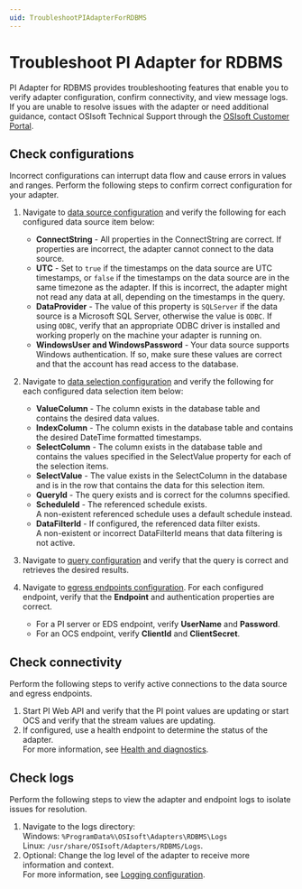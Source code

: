 ```yaml
---
uid: TroubleshootPIAdapterForRDBMS
---
```


# Troubleshoot PI Adapter for RDBMS

PI Adapter for RDBMS provides troubleshooting features that enable you to verify adapter configuration, confirm connectivity, and view message logs. If you are unable to resolve issues with the adapter or need additional guidance, contact OSIsoft Technical Support through the [OSIsoft Customer Portal](https://my.osisoft.com/).

## Check configurations

Incorrect configurations can interrupt data flow and cause errors in values and ranges. Perform the following steps to confirm correct configuration for your adapter.

1. Navigate to [data source configuration](xref:PIAdapterForRDBMSDataSourceConfiguration) and verify the following for each configured data source item below:

    * **ConnectString** - All properties in the ConnectString are correct. If properties are incorrect, the adapter cannot connect to the data source.
    * **UTC** - Set to `true` if the timestamps on the data source are UTC timestamps, or `false` if the timestamps on the data source are in the same timezone as the adapter. If this is incorrect, the adapter might not read any data at all, depending on the timestamps in the query.
    * **DataProvider** - The value of this property is `SQLServer` if the data source is a Microsoft SQL Server, otherwise the value is `ODBC`. If using `ODBC`, verify that an appropriate ODBC driver is installed and working properly on the machine your adapter is running on.
    * **WindowsUser and WindowsPassword** - Your data source supports Windows authentication. If so, make sure these values are correct and that the account has read access to the database.

2. Navigate to [data selection configuration](xref:PIAdapterForRDBMSDataSelectionConfiguration) and verify the following for each configured data selection item below:

    * **ValueColumn** - The column exists in the database table and contains the desired data values.
    * **IndexColumn** - The column exists in the database table and contains the desired DateTime formatted timestamps.
    * **SelectColumn** - The column exists in the database table and contains the values specified in the SelectValue property for each of the selection items.
    * **SelectValue** - The value exists in the SelectColumn in the database and is in the row that contains the data for this selection item.
    * **QueryId** - The query exists and is correct for the columns specified.
    * **ScheduleId** - The referenced schedule exists. <br> A non-existent referenced schedule uses a default schedule instead.
    * **DataFilterId** - If configured, the referenced data filter exists.<br> A non-existent or incorrect DataFilterId means that data filtering is not active.

3. Navigate to [query configuration](xref:PIAdapterForRDBMSQueriesConfiguration) and verify that the query is correct and retrieves the desired results.

4. Navigate to [egress endpoints configuration](xref:EgressEndpointsConfiguration). For each configured endpoint, verify that the **Endpoint** and authentication properties are correct.

    * For a PI server or EDS endpoint, verify **UserName** and **Password**.
    * For an OCS endpoint, verify **ClientId** and **ClientSecret**.

## Check connectivity

Perform the following steps to verify active connections to the data source and egress endpoints.

1. Start PI Web API and verify that the PI point values are updating or start OCS and verify that the stream values are updating.
2. If configured, use a health endpoint to determine the status of the adapter.<br>For more information, see [Health and diagnostics](xref:HealthAndDiagnostics).

## Check logs

Perform the following steps to view the adapter and endpoint logs to isolate issues for resolution.

1. Navigate to the logs directory:<br>
    Windows: `%ProgramData%\OSIsoft\Adapters\RDBMS\Logs`<br>
    Linux: `/usr/share/OSIsoft/Adapters/RDBMS/Logs`.
2. Optional: Change the log level of the adapter to receive more information and context.<br>For more information, see [Logging configuration](xref:LoggingConfiguration).
